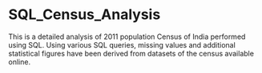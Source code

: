 # SQL_Census_Analysis
This is a detailed analysis of 2011 population Census of India performed using SQL. 
Using various SQL queries, missing values and additional statistical figures have been derived from datasets of the census available online.
